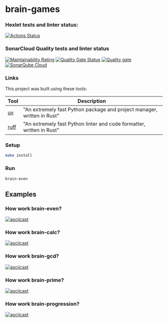 # brain-games

### Hexlet tests and linter status:
[![Actions Status](https://github.com/aduster/python-project-49/actions/workflows/hexlet-check.yml/badge.svg)](https://github.com/aduster/python-project-49/actions)

### SonarCloud Quality tests and linter status
[![Maintainability Rating](https://sonarcloud.io/api/project_badges/measure?project=aduster_python-project-49&metric=sqale_rating)](https://sonarcloud.io/summary/new_code?id=aduster_python-project-49)
[![Quality Gate Status](https://sonarcloud.io/api/project_badges/measure?project=aduster_python-project-49&metric=alert_status)](https://sonarcloud.io/summary/new_code?id=aduster_python-project-49)
[![Quality gate](https://sonarcloud.io/api/project_badges/quality_gate?project=aduster_python-project-49)](https://sonarcloud.io/summary/new_code?id=aduster_python-project-49)
[![SonarQube Cloud](https://sonarcloud.io/images/project_badges/sonarcloud-light.svg)](https://sonarcloud.io/summary/new_code?id=aduster_python-project-49)

### Links

This project was built using these tools:

| Tool                                                                   | Description                                             |
|------------------------------------------------------------------------|---------------------------------------------------------|
| [uv](https://docs.astral.sh/uv/)                                       | "An extremely fast Python package and project manager, written in Rust" |
| [ruff](https://docs.astral.sh/ruff/)                                   | "An extremely fast Python linter and code formatter, written in Rust" |

### Setup

```bash
make install
```

### Run

```bash
brain-even
```
## Examples

### How work brain-even? 
[![asciicast](https://asciinema.org/a/724172.svg)](https://asciinema.org/a/724172)

### How work brain-calc?
[![asciicast](https://asciinema.org/a/724517.svg)](https://asciinema.org/a/724517)

### How work brain-gcd?
[![asciicast](https://asciinema.org/a/725198.svg)](https://asciinema.org/a/725198)

### How work brain-prime?
[![asciicast](https://asciinema.org/a/725199.svg)](https://asciinema.org/a/725199)

### How work brain-progression?
[![asciicast](https://asciinema.org/a/nxI4XKGT7mFVAFcz45SJWa0yA.svg)](https://asciinema.org/a/nxI4XKGT7mFVAFcz45SJWa0yA)